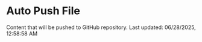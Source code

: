 # Auto Push File

Content that will be pushed to GitHub repository.
Last updated: 06/28/2025, 12:58:58 AM